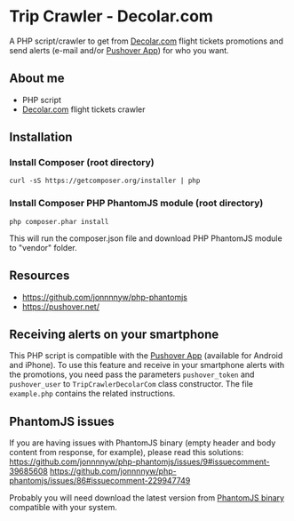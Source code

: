 # Trip Crawler - Decolar.com
A PHP script/crawler to get from [Decolar.com](http://www.decolar.com/) flight tickets promotions and send alerts (e-mail and/or [Pushover App](https://pushover.net/)) for who you want.

## About me
* PHP script
* [Decolar.com](http://www.decolar.com/) flight tickets crawler

## Installation

### Install Composer (root directory)
`curl -sS https://getcomposer.org/installer | php`

### Install Composer PHP PhantomJS module (root directory)
`php composer.phar install`

This will run the composer.json file and download PHP PhantomJS module to "vendor" folder.

## Resources
* https://github.com/jonnnnyw/php-phantomjs
* https://pushover.net/

## Receiving alerts on your smartphone
This PHP script is compatible with the [Pushover App](https://pushover.net/) (available for Android and iPhone). To use this feature and receive in your smartphone alerts with the promotions, you need pass the parameters `pushover_token` and `pushover_user` to `TripCrawlerDecolarCom` class constructor. The file `example.php` contains the related instructions.

## PhantomJS issues
If you are having issues with PhantomJS binary (empty header and body content from response, for example), please read this solutions:
https://github.com/jonnnnyw/php-phantomjs/issues/9#issuecomment-39685608
https://github.com/jonnnnyw/php-phantomjs/issues/86#issuecomment-229947749

Probably you will need download the latest version from [PhantomJS binary](http://phantomjs.org/download.html) compatible with your system.
